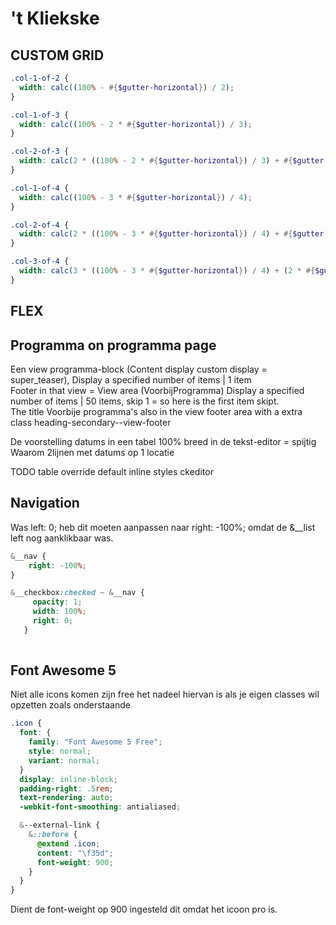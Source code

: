 # 't Kliekske

## CUSTOM GRID 
``` scss
.col-1-of-2 {
  width: calc((100% - #{$gutter-horizontal}) / 2);
}

.col-1-of-3 {
  width: calc((100% - 2 * #{$gutter-horizontal}) / 3);
}

.col-2-of-3 {
  width: calc(2 * ((100% - 2 * #{$gutter-horizontal}) / 3) + #{$gutter-horizontal});
}

.col-1-of-4 {
  width: calc((100% - 3 * #{$gutter-horizontal}) / 4);
}

.col-2-of-4 {
  width: calc(2 * ((100% - 3 * #{$gutter-horizontal}) / 4) + #{$gutter-horizontal}) ;
}

.col-3-of-4 {
  width: calc(3 * ((100% - 3 * #{$gutter-horizontal}) / 4) + (2 * #{$gutter-horizontal}));
}
```


## FLEX


## Programma on programma page
Een view programma-block (Content display custom display = super_teaser), Display a specified number of items | 1 item  
Footer in that view = View area (VoorbijProgramma) Display a specified number of items | 50 items, skip 1 = so here is the
first item skipt.  
The title Voorbije programma's also in the view footer area with a extra class heading-secondary--view-footer

De voorstelling datums in een tabel 100% breed in de tekst-editor = spijtig  
Waarom 2lijnen met datums op 1 locatie



TODO table override default inline styles ckeditor

## Navigation
Was left: 0; heb dit moeten aanpassen naar right: -100%; omdat de &__list left nog aanklikbaar was.

``` scss
&__nav {
    right: -100%;
}

&__checkbox:checked ~ &__nav {
     opacity: 1;
     width: 100%;
     right: 0;
   }
   
```

## Font Awesome 5

Niet alle icons komen zijn free het nadeel hiervan is als je eigen classes wil opzetten
 zoals onderstaande   
 ``` scss
 .icon {
   font: {
     family: "Font Awesome 5 Free";
     style: normal;
     variant: normal;
   }
   display: inline-block;
   padding-right: .5rem;
   text-rendering: auto;
   -webkit-font-smoothing: antialiased;
 
   &--external-link {
     &::before {
       @extend .icon;
       content: "\f35d";
       font-weight: 900;
     }
   }
 }
 ```
Dient de font-weight op 900 ingesteld dit omdat het icoon pro is.
 